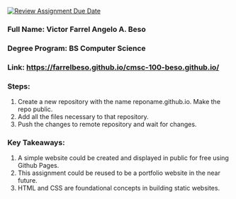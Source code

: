 [![Review Assignment Due Date](https://classroom.github.com/assets/deadline-readme-button-24ddc0f5d75046c5622901739e7c5dd533143b0c8e959d652212380cedb1ea36.svg)](https://classroom.github.com/a/_L9ie6qn)

### Full Name: Victor Farrel Angelo A. Beso
### Degree Program: BS Computer Science
### Link: https://farrelbeso.github.io/cmsc-100-beso.github.io/
### Steps:
1. Create a new repository with the name reponame.github.io. Make the repo public.
2. Add all the files necessary to that repository.
3. Push the changes to remote repository and wait for changes.
### Key Takeaways:
1. A simple website could be created and displayed in public for free using Github Pages.
2. This assignment could be reused to be a portfolio website in the near future.
3. HTML and CSS are foundational concepts in building static websites.